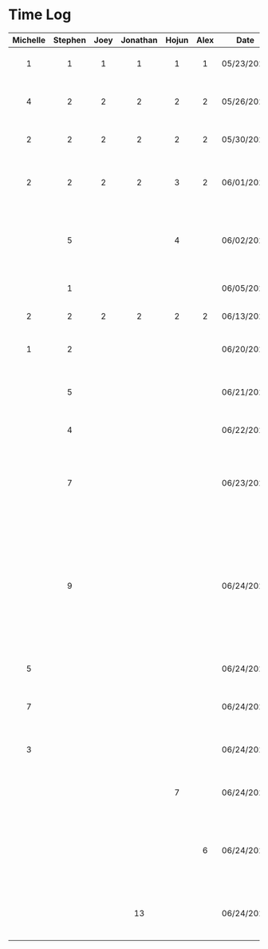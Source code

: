 # Time Log
|Michelle|Stephen|Joey |Jonathan| Hojun |Alex |Date | Task                                                                                                                                                                  |
|:------:|:-----:|:---:|:------:|:-----:|:--:|:---:|:----------------------------------------------------------------------------------------------------------------------------------------------------------------------|
|1       |1      |1    |   1    |   1   |1   |05/23/2023| Meeting to discuss project ideas                                                                                                                                      |
|4       |2      |2    |   2    |   2   |2   |05/26/2023| Worked on project proposal presentation                                                                                                                               |
|2       |2      |2    |   2    |   2   |2   |05/30/2023| Meeting to discuss new project ideas                                                                                                                                  |
|2       |2      |2    |   2    |   3   |2   |06/01/2023| Worked on project proposal document and mockups                                                                                                                       |
|        |5      |     |        |   4   |    |06/02/2023| Worked on mockups and finalized project proposal document                                                                                                             |
|        |1      |     |        |       |    |06/05/2023| Created new android studio project                                                                                                                                    |
|2       |2      |2    |   2    |   2   |2   |06/13/2023| Worked on deliverable 2                                                                                                                                               |
|1       |2      |     |        |       |    |06/20/2023| Reorganized and cleaned up project files                                                                                                                              |
|        |5      |     |        |       |    |06/21/2023| Created expenses page activity UI                                                                                                                                     |
|        |4      |     |        |       |    |06/22/2023| Created new expense page activity UI                                                                                                                                  |
|        |7      |     |        |       |    |06/23/2023| Connected firebase, added expense page functionality, refactored code                                                                                                 |
|        |9      |     |        |       |    |06/24/2023| Created register page, added login and register authentication functionality, changed activities to fragments for navigation, added user id functionality to expenses |
|5        |       |     |        |       |    |06/24/2023| Created login page and home page UI                                                                                                                                   |
|7        |       |     |        |       |    |06/24/2023| Created trips page functionality and UI                                                                                                                               |
|3        |       |     |        |       |    |06/24/2023| Created add new trip functionality and UI                                                                                                                             |
|        |       |     |        |   7   |    |06/24/2023| Created profile page and profile edit page UI                                                                                                                         |
|        |       |     |        |       |6   |06/24/2023| Worked on Maps, Hamburger Navigation and refactored some code                                                                                                         |
|        |       |     |   13     |       |   |06/24/2023| Worked on itinerary page and add itinerary item page                                                                                                                  |

